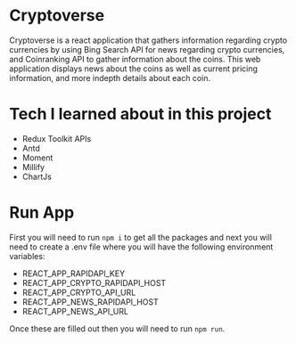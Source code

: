 # Cryptoverse
Cryptoverse is a react application that gathers information regarding crypto currencies by using Bing Search API for news regarding crypto currencies, and Coinranking API to gather information about the coins. This web application displays news about the coins as well as current pricing information, and more indepth details about each coin.

# Tech I learned about in this project
- Redux Toolkit APIs
- Antd
- Moment
- Millify
- ChartJs

# Run App
First you will need to run `npm i` to get all the packages and next you will need to create a .env file where you will have the following environment variables:
- REACT_APP_RAPIDAPI_KEY
- REACT_APP_CRYPTO_RAPIDAPI_HOST
- REACT_APP_CRYPTO_API_URL
- REACT_APP_NEWS_RAPIDAPI_HOST
- REACT_APP_NEWS_API_URL

Once these are filled out then you will need to run `npm run`.
